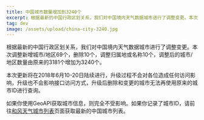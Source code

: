 ```yaml
---
title: 中国城市数量增加到3240个
excerpt: 根据最新的中国行政区划关系，我们对中国境内天气数据城市进行了调整变更。本次调整新增城市/地区69个，删除10个，调整归属地或名称10个，调整后的城市/地区数量由原来的3181个增加为3240个。
tag: dev
image: /assets/upload/china-city-3240.jpg
---
```

根据最新的中国行政区划关系，我们对中国境内天气数据城市进行了调整变更。本次调整新增城市/地区69个，删除10个，调整归属地或名称10个，调整后的城市/地区数量由原来的3181个增加为3240个。

本次更新将在2018年6月10-20日陆续进行，升级过程不会对各位造成任何访问影响，升级也不会影响接口访问方式，升级后删除和变更的城市无法再使用原来的城市ID进行查询。

如果你使用GeoAPI获取城市信息，则完全不受影响。如果你记录了城市ID，请前往[和风天气城市列表](https://dev.qweather.com/docs/start/location-list/)页面获取最新的中国城市列表。